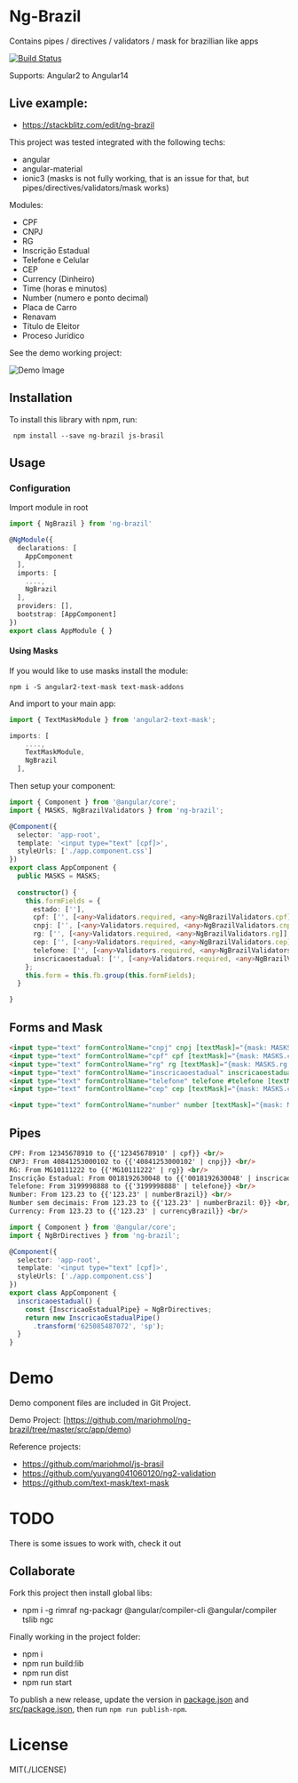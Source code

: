# Ng-Brazil


Contains pipes / directives / validators / mask for brazillian like apps

[![Build Status](https://travis-ci.org/mariohmol/ng-brazil.svg?branch=master)](https://travis-ci.org/mariohmol/ng-brazil)

Supports: Angular2 to Angular14

## Live example:  

* https://stackblitz.com/edit/ng-brazil

This project was tested integrated with the following techs:

* angular
* angular-material
* ionic3 (masks is not fully working, that is an issue for that, but pipes/directives/validators/mask works)

Modules:

* CPF 
* CNPJ
* RG
* Inscrição Estadual
* Telefone e Celular
* CEP
* Currency (Dinheiro)
* Time (horas e minutos)
* Number (numero e ponto decimal)
* Placa de Carro
* Renavam
* Título de Eleitor
* Proceso Jurídico


See the demo working project:


![Demo Image](/src/assets/print.png)


## Installation

To install this library with npm, run:

` npm install --save ng-brazil js-brasil`



 
## Usage

### Configuration

Import module in root

```ts
import { NgBrazil } from 'ng-brazil' 

@NgModule({
  declarations: [
    AppComponent
  ],
  imports: [
    ....,
    NgBrazil
  ],
  providers: [],
  bootstrap: [AppComponent]
})
export class AppModule { }
```


#### Using Masks

If you would like to use masks install the module: 

`npm i -S angular2-text-mask text-mask-addons`


And import to your main app:

```ts
import { TextMaskModule } from 'angular2-text-mask';

imports: [
    ....,
    TextMaskModule,
    NgBrazil
  ], 
```


Then setup your component:

```ts
import { Component } from '@angular/core';
import { MASKS, NgBrazilValidators } from 'ng-brazil';

@Component({
  selector: 'app-root',
  template: '<input type="text" [cpf]>',
  styleUrls: ['./app.component.css']
})
export class AppComponent {
  public MASKS = MASKS;
  
  constructor() { 
    this.formFields = {
      estado: [''],
      cpf: ['', [<any>Validators.required, <any>NgBrazilValidators.cpf]],
      cnpj: ['', [<any>Validators.required, <any>NgBrazilValidators.cnpj]],
      rg: ['', [<any>Validators.required, <any>NgBrazilValidators.rg]],
      cep: ['', [<any>Validators.required, <any>NgBrazilValidators.cep]],
      telefone: ['', [<any>Validators.required, <any>NgBrazilValidators.telefone]],
      inscricaoestadual: ['', [<any>Validators.required, <any>NgBrazilValidators.inscricaoestadual(this.estado)]]
    };
    this.form = this.fb.group(this.formFields);
  }

}
```

## Forms and Mask

```html
<input type="text" formControlName="cnpj" cnpj [textMask]="{mask: MASKS.cnpj.textMask}">
<input type="text" formControlName="cpf" cpf [textMask]="{mask: MASKS.cpf.textMask}">
<input type="text" formControlName="rg" rg [textMask]="{mask: MASKS.rg.textMask}"> 
<input type="text" formControlName="inscricaoestadual" inscricaoestadual="mg" [textMask]="{mask: MASKS.inscricaoestadual[estado].textMask}">
<input type="text" formControlName="telefone" telefone #telefone [textMask]="{mask: MASKS.telefone.textMaskFunction}">
<input type="text" formControlName="cep" cep [textMask]="{mask: MASKS.cep.textMask}">

<input type="text" formControlName="number" number [textMask]="{mask: MASKS.number.textMask}">
```
## Pipes

```html
CPF: From 12345678910 to {{'12345678910' | cpf}} <br/>
CNPJ: From 40841253000102 to {{'40841253000102' | cnpj}} <br/>
RG: From MG10111222 to {{'MG10111222' | rg}} <br/>
Inscrição Estadual: From 0018192630048 to {{'0018192630048' | inscricaoestadual: 'mg'}} <br/>
Telefone: From 3199998888 to {{'3199998888' | telefone}} <br/>
Number: From 123.23 to {{'123.23' | numberBrazil}} <br/>
Number sem decimais: From 123.23 to {{'123.23' | numberBrazil: 0}} <br/>
Currency: From 123.23 to {{'123.23' | currencyBrazil}} <br/>
```

```ts
import { Component } from '@angular/core';
import { NgBrDirectives } from 'ng-brazil';

@Component({
  selector: 'app-root',
  template: '<input type="text" [cpf]>',
  styleUrls: ['./app.component.css']
})
export class AppComponent {
  inscricaoestadual() {
    const {InscricaoEstadualPipe} = NgBrDirectives;
    return new InscricaoEstadualPipe()
      .transform('625085487072', 'sp');
  }
}
```
# Demo

Demo component files are included in Git Project.

Demo Project:
[https://github.com/mariohmol/ng-brazil/tree/master/src/app/demo)

Reference projects:

* https://github.com/mariohmol/js-brasil
* https://github.com/yuyang041060120/ng2-validation
* https://github.com/text-mask/text-mask


# TODO

There is some issues to work with, check it out

## Collaborate

Fork this project then install global libs:

*  npm i -g rimraf ng-packagr @angular/compiler-cli @angular/compiler tslib ngc

Finally working in the project folder:

* npm i
* npm run build:lib
* npm run dist
* npm run start

To publish a new release, update the version in [package.json](./package.json) and [src/package.json](./src/package.json),
then run `npm run publish-npm`.

# License

MIT(./LICENSE)
